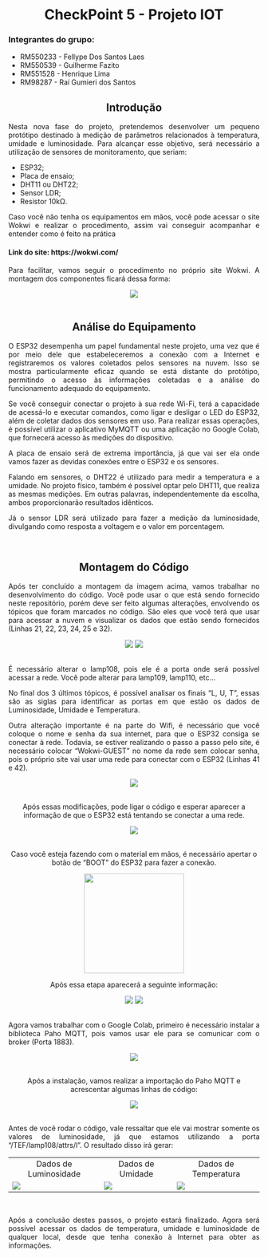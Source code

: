 <h1 align="center"> CheckPoint 5 - Projeto IOT </h1>

<h3> Integrantes do grupo: </h3>

<ul> 
  <li> RM550233 - Fellype Dos Santos Laes </li>
  <li> RM550539 - Guilherme Fazito </li>
  <li> RM551528 - Henrique Lima </li>
  <li> RM98287  - Raí Gumieri dos Santos </li>
</ul>

<h2 align="center"> Introdução </h2>

<p align="justify"> Nesta nova fase do projeto, pretendemos desenvolver um pequeno protótipo destinado à medição de parâmetros relacionados à temperatura, umidade e luminosidade. Para alcançar esse objetivo, será necessário a utilização de sensores de monitoramento, que seriam: </p>
<ul> 
 <li> ESP32; </li>
 <li> Placa de ensaio; </li>
 <li> DHT11 ou DHT22; </li>
 <li> Sensor LDR; </li>
 <li> Resistor 10kΩ. </li>
</ul>

<p align="justify"> Caso você não tenha os equipamentos em mãos, você pode acessar o site Wokwi e realizar o procedimento, assim vai conseguir acompanhar e entender como é feito na prática </p>
<h4> Link do site: https://wokwi.com/ </h4>

<p align="justify"> Para facilitar, vamos seguir o procedimento no próprio site Wokwi. A montagem dos componentes ficará dessa forma: </p>

<div align="center">
  <img src="https://github.com/raigumieri/CP6_Edge/assets/127215645/c94edba7-6598-4eda-9f5f-6c7b6351d346"> 
</div>

<br>


<div align="center"> 
<h2> Análise do Equipamento </h2>

<div align="justify"> 
  <p> O ESP32 desempenha um papel fundamental neste projeto, uma vez que é por meio dele que estabeleceremos a conexão com a Internet e registraremos os valores coletados pelos sensores na nuvem. Isso se mostra particularmente eficaz quando se está distante do protótipo, permitindo o acesso às informações coletadas e a análise do funcionamento adequado do equipamento. </p> 
  <p> Se você conseguir conectar o projeto à sua rede Wi-Fi, terá a capacidade de acessá-lo e executar comandos, como ligar e desligar o LED do ESP32, além de coletar dados dos sensores em uso. Para realizar essas operações, é possível utilizar o aplicativo MyMQTT ou uma aplicação no Google Colab, que fornecerá acesso às medições do dispositivo. </p>
  <p> A placa de ensaio será de extrema importância, já que vai ser ela onde vamos fazer as devidas conexões entre o ESP32 e os sensores. </p>
  <p> Falando em sensores, o DHT22 é utilizado para medir a temperatura e a umidade. No projeto físico, também é possível optar pelo DHT11, que realiza as mesmas medições. Em outras palavras, independentemente da escolha, ambos proporcionarão resultados idênticos. </p>
  <p> Já o sensor LDR será utilizado para fazer a medição da luminosidade, divulgando como resposta a voltagem e o valor em porcentagem. </p>
</div>

<br>

<h2> Montagem do Código </h2>
<p align="justify"> Após ter concluído a montagem da imagem acima, vamos trabalhar no desenvolvimento do código. Você pode usar o que está sendo fornecido neste repositório, porém deve ser feito algumas alterações, envolvendo os tópicos que foram marcados no código. São eles que você terá que usar para acessar a nuvem e visualizar os dados que estão sendo fornecidos (Linhas 21, 22, 23, 24, 25 e 32).  </p>

<div>
  <img src="https://github.com/raigumieri/CP6_Edge/assets/127215645/5bfc38cb-b5d8-4a14-a04a-d22c77c7000b">
  <img src="https://github.com/raigumieri/CP6_Edge/assets/127215645/551e01f0-9944-4e45-827a-5e6090419949">
</div>

<br>

<div align="justify">
  <p> É necessário alterar o lamp108, pois ele é a porta onde será possível acessar a rede. Você pode alterar para lamp109, lamp110, etc...  </p>
  <p> No final dos 3 últimos tópicos, é possível analisar os finais “L, U, T”, essas são as siglas para identificar as portas em que estão os dados de Luminosidade, Umidade e Temperatura. </p>
  <p> Outra alteração importante é na parte do Wifi, é necessário que você coloque o nome e senha da sua internet, para que o ESP32 consiga se conectar à rede. Todavia, se estiver realizando o passo a passo pelo site, é necessário colocar “Wokwi-GUEST” no nome da        rede sem colocar senha, pois o próprio site vai usar uma rede para conectar com o ESP32 (Linhas 41 e 42). </p>
</div>

<div>
  <img src="https://github.com/raigumieri/CP6_Edge/assets/127215645/9c55c7b1-0c80-4b86-ba66-e658dd19bca2">
</div>

<br>

<p> Após essas modificações, pode ligar o código e esperar aparecer a informação de que o ESP32 está tentando se conectar a uma rede. </p>

<div>
  <img src="https://github.com/raigumieri/CP6_Edge/assets/127215645/d7963852-47e0-4f12-bfc2-1343fac46a70">
</div>

<br>

<p> Caso você esteja fazendo com o material em mãos, é necessário apertar o botão de “BOOT” do ESP32 para fazer a conexão. </p>
<img src="https://github.com/raigumieri/CP6_Edge/assets/127215645/ad286171-87de-4426-bc58-515b203c7fe7" height=200px>

<br>

<p> Após essa etapa aparecerá a seguinte informação: </p>
<img src="https://github.com/raigumieri/CP6_Edge/assets/127215645/dda56039-c7bf-466b-b4e0-e1a283edbd84">
<img src="https://github.com/raigumieri/CP6_Edge/assets/127215645/606f9783-6479-4d5e-91ce-ba5a83349e8d">

</div>
<br>

<p align="justify"> Agora vamos trabalhar com o Google Colab, primeiro é necessário instalar a biblioteca Paho MQTT, pois vamos usar ele para se comunicar com o broker (Porta 1883). </p>
<div align="center">
  <img src="https://github.com/raigumieri/CP6_Edge/assets/127215645/77ef62cf-9a0b-419f-a4b5-be549e529aa4">
</div>

<br>

<p align="center"> Após a instalação, vamos realizar a importação do Paho MQTT e acrescentar algumas linhas de código: </p>

<div align="center">
  <img src="https://github.com/raigumieri/CP6_Edge/assets/127215645/71851a71-2642-4ba0-86fd-4fbf22ec68f1">
</div>

<br>

<p align="justify"> Antes de você rodar o código, vale ressaltar que ele vai mostrar somente os valores de luminosidade, já que estamos utilizando a porta “/TEF/lamp108/attrs/l”. O resultado disso irá gerar: </p>

<table align="center"> 
  <tr>
    <td align="center"> Dados de Luminosidade </td>
    <td align="center"> Dados de Umidade </td>
    <td align="center"> Dados de Temperatura </td>
  </tr>
  <tr>
    <td> <img src="https://github.com/raigumieri/CP6_Edge/assets/127215645/b65a502e-f4dd-4aff-9066-5b9e0078f1a1"> </td>
    <td> <img src="https://github.com/raigumieri/CP6_Edge/assets/127215645/2a43ec2e-f519-40dd-9001-86f7df3c2157"> </td>
    <td> <img src="https://github.com/raigumieri/CP6_Edge/assets/127215645/f84d4bec-6da4-473e-9f4f-9a17e0fb8518"> </td>
  </tr> 
</table>

<br> 

<p align="justify"> Após a conclusão destes passos, o projeto estará finalizado. Agora será possível acessar os dados de temperatura, umidade e luminosidade de qualquer local, desde que tenha conexão à Internet para obter as informações. </p>

